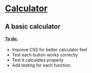 <h1> <ins> Calculator </ins>  </h1>

<h2> A basic calculator </h2>

<h4> <ins> To do: </ins> </h4>
<ul> 
<li> Improve CSS for better calculator feel</li>
  <li> Test each button works correctly </li>
  <li> Test it calculates properly </li>
  <li> Add testing for each function. </li>
</ul>
